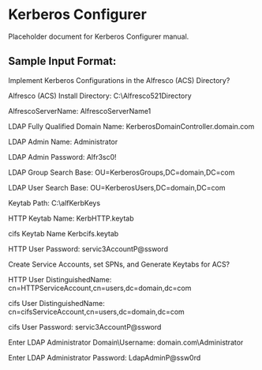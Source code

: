 # Kerberos Configurer

Placeholder document for Kerberos Configurer manual.

## Sample Input Format:

Implement Kerberos Configurations in the Alfresco (ACS) Directory? 

Alfresco (ACS) Install Directory: 
C:\Alfresco521Directory

AlfrescoServerName: 
AlfrescoServerName1

LDAP Fully Qualified Domain Name: 
KerberosDomainController.domain.com

LDAP Admin Name: 
Administrator

LDAP Admin Password: 
Alfr3sc0!

LDAP Group Search Base: 
OU=KerberosGroups,DC=domain,DC=com

LDAP User Search Base: 
OU=KerberosUsers,DC=domain,DC=com

Keytab Path: 
C:\alfKerbKeys

HTTP Keytab Name:
KerbHTTP.keytab

cifs Keytab Name
Kerbcifs.keytab

HTTP User Password:
servic3AccountP@ssword




Create Service Accounts, set SPNs, and Generate Keytabs for ACS?

HTTP User DistinguishedName: 
cn=HTTPServiceAccount,cn=users,dc=domain,dc=com

cifs User DistinguishedName:
cn=cifsServiceAccount,cn=users,dc=domain,dc=com

cifs User Password: 
servic3AccountP@ssword

Enter LDAP Administrator Domain\Username: 
domain.com\Administrator

Enter LDAP Administrator Password:
LdapAdminP@ssw0rd